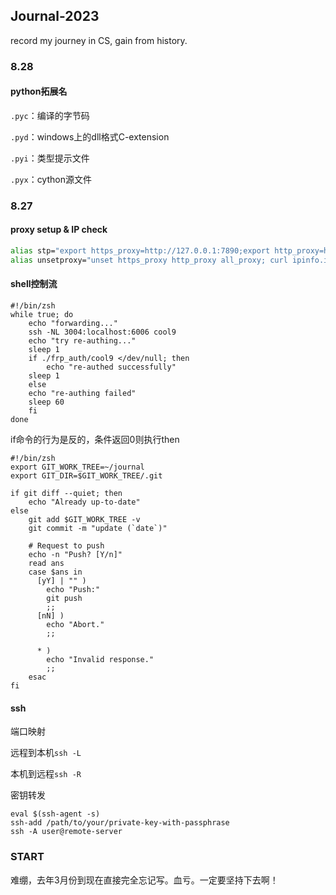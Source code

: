 ## Journal-2023

record my journey in CS, gain from history.

### 8.28

#### python拓展名

`.pyc`：编译的字节码

`.pyd`：windows上的dll格式C-extension

`.pyi`：类型提示文件

`.pyx`：cython源文件

### 8.27

#### proxy  setup & IP check

```bash
alias stp="export https_proxy=http://127.0.0.1:7890;export http_proxy=http://127.0.0.1:7890;export all_proxy=socks5://127.0.0.1:7890; curl ipinfo.io; echo;"
alias unsetproxy="unset https_proxy http_proxy all_proxy; curl ipinfo.io; echo;"
```

#### shell控制流

```shell
#!/bin/zsh
while true; do
    echo "forwarding..."
    ssh -NL 3004:localhost:6006 cool9
    echo "try re-authing..."
    sleep 1
    if ./frp_auth/cool9 </dev/null; then
        echo "re-authed successfully"
	sleep 1
    else
	echo "re-authing failed"
	sleep 60
    fi
done
```

if命令的行为是反的，条件返回0则执行then

```shell
#!/bin/zsh
export GIT_WORK_TREE=~/journal
export GIT_DIR=$GIT_WORK_TREE/.git

if git diff --quiet; then
    echo "Already up-to-date"
else
    git add $GIT_WORK_TREE -v
    git commit -m "update (`date`)"
    
    # Request to push
    echo -n "Push? [Y/n]"
    read ans
    case $ans in
      [yY] | "" )
        echo "Push:"
        git push
        ;;
      [nN] )
        echo "Abort."
        ;;

      * )
        echo "Invalid response."
        ;;
    esac
fi
```

#### ssh

端口映射

远程到本机`ssh -L`

本机到远程`ssh -R`

密钥转发

```shell
eval $(ssh-agent -s)
ssh-add /path/to/your/private-key-with-passphrase
ssh -A user@remote-server
```

### START

难绷，去年3月份到现在直接完全忘记写。血亏。一定要坚持下去啊！